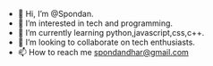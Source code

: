 - 👋 Hi, I’m @Spondan.
- 👀 I’m interested in tech and programming.
- 🌱 I’m currently learning python,javascript,css,c++.
- 💞️ I’m looking to collaborate on tech enthusiasts.
- 📫 How to reach me spondandhar@gmail.com

<!---
Spondan/Spondan is a ✨ special ✨ repository because its `README.md` (this file) appears on your GitHub profile.
You can click the Preview link to take a look at your changes.
--->
